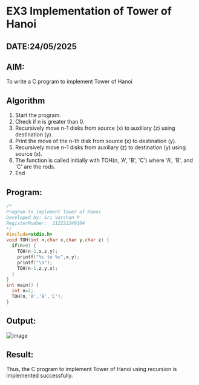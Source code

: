 # EX3 Implementation of Tower of Hanoi
## DATE:24/05/2025
## AIM:
To write a C program to implement Tower of Hanoi

## Algorithm
1. Start the program. 
2. Check if n is greater than 0. 
3. Recursively move n-1 disks from source (x) to auxiliary (z) using destination (y). 
4. Print the move of the n-th disk from source (x) to destination (y). 
5. Recursively move n-1 disks from auxiliary (z) to destination (y) using source (x). 
6. The function is called initially with TOH(n, 'A', 'B', 'C') where 'A', 'B', and 'C' are the rods. 
7. End  

## Program:
```C
/*
Program to implement Tower of Hanoi
Developed by: Sri Varshan P
RegisterNumber:  212222240104
*/
#include<stdio.h> 
void TOH(int n,char x,char y,char z) { 
  if(n>0) { 
    TOH(n-1,x,z,y); 
    printf("%c to %c",x,y); 
    printf("\n"); 
    TOH(n-1,z,y,x); 
  } 
} 
int main() { 
  int n=2; 
  TOH(n,'A','B','C'); 
}
```

## Output:

![image](https://github.com/user-attachments/assets/531fa31c-9832-4bb5-8ee0-ff3734b517b2)


## Result:
Thus, the C program to implement Tower of Hanoi using recursion is implemented successfully.
